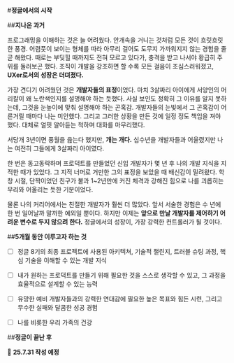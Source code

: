 #**정글에서의 시작**

##**지나온 과거**

프로그래밍을 이해하는 것은 늘 어려웠다.
안개속을 거니는 것처럼 모든 것이 흐릿흐릿한 풍경. 
어렴풋이 보이는 형체를 따라 아무리 걸어도 도무지 가까워지지 않는 경험을 줄곧 해왔다. 
때로는 부딪힐 때까지도 전혀 모르고 있다가, 충격을 받고 나서야 황급히 주위를 둘러보곤 했다.
조직이 개발을 강조하면 할 수록 모든 걸음이 조심스러워졌고, **UXer로서의 성장은 더뎌졌다.**

가장 견디기 어려웠던 것은 **개발자들의 표정**이었다.
마치 3살짜리 아이에게 서양인의 머리칼이 왜 노란색인지를 설명해야 하는 듯했다. 
사실 보인도 정확히 그 이유를 알지 못하는데, 그것을 눈높이에 맞춰 설명해야 하는 곤혹감. 
개발자들의 눈빛에서 그 곤혹감이 어른거릴 때마다 나는 미안했다. 
그리고 그러한 상황을 만든 것에 일정 정도 책임을 져야 했다. 
대체로 얼핏 알아듣는 척하며 대화를 마무리했다. 

서당개 3년이면 풍월을 읊는다 했지만, **개는 개다.** 
십수년을 개발자들과 어울렸지만 나는 여전히 그들에게 3살짜리 아이였다. 

한 번은 동고동락하며 프로덕트를 만들었던 신입 개발자가 몇 년 후 나의 개발 지식을 지적한 때가 있었다. 
그 지적 너머로 거만한 그의 표정을 보았을 때 배신감이 밀려왔다. 
학창 시절, 단짝이었던 친구가 불과 1~2년만에 커진 체격과 강해진 힘으로 나를 괴롭히는 무리와 어울리는 듯한 기분이었다.

물론 나의 커리어에서는 친절한 개발자가 훨씬 더 많았다. 
앞서 서술한 경험은 수 년에 한 번 일어날까 말까한 예외일 뿐이다. 
하지만 이제는 **앞으로 만날 개발자를 제어하기 어려운 변수로 두지 않으려 한다.** 
정글에서의 성장이, 가장 강력한 컨트롤러가 될 것이다.


##**5개월 동안 이루고자 하는 것**

- [ ] 정글 8기의 최종 프로젝트에 사용된 아키텍쳐, 기술적 챌린지, 트러블 슈팅 과정, 핵심 기술을 이해할 수 있는 개발 지식
- [ ] 내가 원하는 프로덕트를 만들기 위해 필요한 것을 스스로 생각할 수 있고, 그 과정을 효율적으로 설계할 수 있는 능력
- [ ] 유망한 예비 개발자들과의 강력한 연대감에 필요한 높은 목표와 힘든 시련, 그리고 무수한 실패와 달콤한 성공 경험
- [ ] 나를 비롯한 우리 가족의 건강


##**정글이 끝난 후**

📆 **25.7.31 작성 예정**